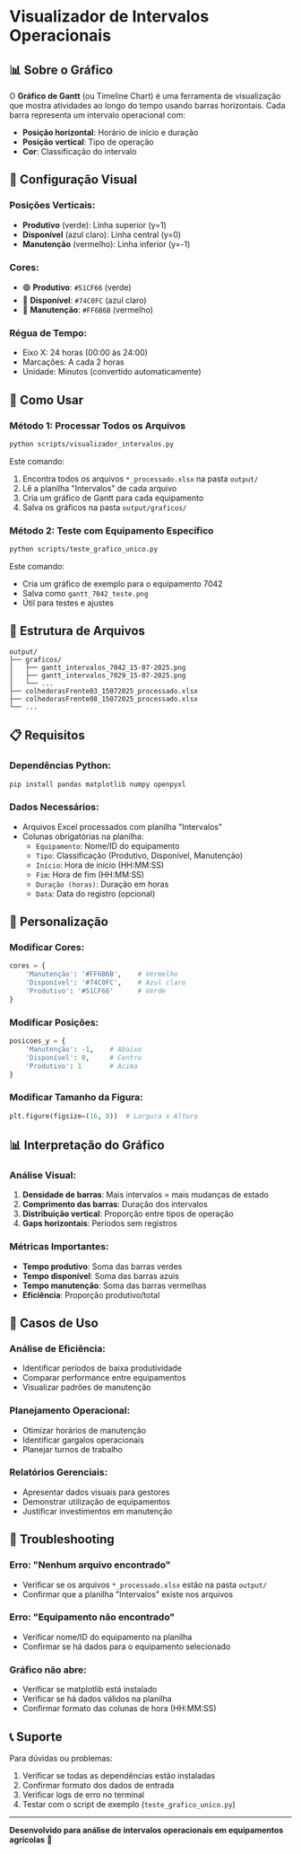 # Visualizador de Intervalos Operacionais

## 📊 Sobre o Gráfico

O **Gráfico de Gantt** (ou Timeline Chart) é uma ferramenta de visualização que mostra atividades ao longo do tempo usando barras horizontais. Cada barra representa um intervalo operacional com:

- **Posição horizontal**: Horário de início e duração
- **Posição vertical**: Tipo de operação
- **Cor**: Classificação do intervalo

## 🎨 Configuração Visual

### Posições Verticais:
- **Produtivo** (verde): Linha superior (y=1)
- **Disponível** (azul claro): Linha central (y=0)
- **Manutenção** (vermelho): Linha inferior (y=-1)

### Cores:
- 🟢 **Produtivo**: `#51CF66` (verde)
- 🔵 **Disponível**: `#74C0FC` (azul claro)
- 🔴 **Manutenção**: `#FF6B6B` (vermelho)

### Régua de Tempo:
- Eixo X: 24 horas (00:00 às 24:00)
- Marcações: A cada 2 horas
- Unidade: Minutos (convertido automaticamente)

## 🚀 Como Usar

### Método 1: Processar Todos os Arquivos
```bash
python scripts/visualizador_intervalos.py
```

Este comando:
1. Encontra todos os arquivos `*_processado.xlsx` na pasta `output/`
2. Lê a planilha "Intervalos" de cada arquivo
3. Cria um gráfico de Gantt para cada equipamento
4. Salva os gráficos na pasta `output/graficos/`

### Método 2: Teste com Equipamento Específico
```bash
python scripts/teste_grafico_unico.py
```

Este comando:
- Cria um gráfico de exemplo para o equipamento 7042
- Salva como `gantt_7042_teste.png`
- Útil para testes e ajustes

## 📁 Estrutura de Arquivos

```
output/
├── graficos/
│   ├── gantt_intervalos_7042_15-07-2025.png
│   ├── gantt_intervalos_7029_15-07-2025.png
│   └── ...
├── colhedorasFrente03_15072025_processado.xlsx
├── colhedorasFrente08_15072025_processado.xlsx
└── ...
```

## 📋 Requisitos

### Dependências Python:
```bash
pip install pandas matplotlib numpy openpyxl
```

### Dados Necessários:
- Arquivos Excel processados com planilha "Intervalos"
- Colunas obrigatórias na planilha:
  - `Equipamento`: Nome/ID do equipamento
  - `Tipo`: Classificação (Produtivo, Disponível, Manutenção)
  - `Início`: Hora de início (HH:MM:SS)
  - `Fim`: Hora de fim (HH:MM:SS)
  - `Duração (horas)`: Duração em horas
  - `Data`: Data do registro (opcional)

## 🔧 Personalização

### Modificar Cores:
```python
cores = {
    'Manutenção': '#FF6B6B',    # Vermelho
    'Disponível': '#74C0FC',    # Azul claro
    'Produtivo': '#51CF66'      # Verde
}
```

### Modificar Posições:
```python
posicoes_y = {
    'Manutenção': -1,    # Abaixo
    'Disponível': 0,     # Centro
    'Produtivo': 1       # Acima
}
```

### Modificar Tamanho da Figura:
```python
plt.figure(figsize=(16, 8))  # Largura x Altura
```

## 📊 Interpretação do Gráfico

### Análise Visual:
1. **Densidade de barras**: Mais intervalos = mais mudanças de estado
2. **Comprimento das barras**: Duração dos intervalos
3. **Distribuição vertical**: Proporção entre tipos de operação
4. **Gaps horizontais**: Períodos sem registros

### Métricas Importantes:
- **Tempo produtivo**: Soma das barras verdes
- **Tempo disponível**: Soma das barras azuis
- **Tempo manutenção**: Soma das barras vermelhas
- **Eficiência**: Proporção produtivo/total

## 🎯 Casos de Uso

### Análise de Eficiência:
- Identificar períodos de baixa produtividade
- Comparar performance entre equipamentos
- Visualizar padrões de manutenção

### Planejamento Operacional:
- Otimizar horários de manutenção
- Identificar gargalos operacionais
- Planejar turnos de trabalho

### Relatórios Gerenciais:
- Apresentar dados visuais para gestores
- Demonstrar utilização de equipamentos
- Justificar investimentos em manutenção

## 🐛 Troubleshooting

### Erro: "Nenhum arquivo encontrado"
- Verificar se os arquivos `*_processado.xlsx` estão na pasta `output/`
- Confirmar que a planilha "Intervalos" existe nos arquivos

### Erro: "Equipamento não encontrado"
- Verificar nome/ID do equipamento na planilha
- Confirmar se há dados para o equipamento selecionado

### Gráfico não abre:
- Verificar se matplotlib está instalado
- Verificar se há dados válidos na planilha
- Confirmar formato das colunas de hora (HH:MM:SS)

## 📞 Suporte

Para dúvidas ou problemas:
1. Verificar se todas as dependências estão instaladas
2. Confirmar formato dos dados de entrada
3. Verificar logs de erro no terminal
4. Testar com o script de exemplo (`teste_grafico_unico.py`)

---

**Desenvolvido para análise de intervalos operacionais em equipamentos agrícolas** 🚜 